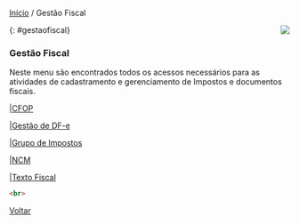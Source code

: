 [Início](index.md) / Gestão Fiscal

<a href="http://docs.continentenuvem.com.br/dicas.html#dicas"><img align="right" src="http://docs.continentenuvem.com.br/images/dicas.png"></a>

{: #gestaofiscal}

### Gestão Fiscal

Neste menu são encontrados todos os acessos necessários para as atividades de cadastramento e gerenciamento de Impostos e documentos fiscais.

|[CFOP](gestao_fiscal_cfop.md#cadastro)

|[Gestão de  DF-e](gestao_fiscal_gestao_dfe.md)

|[Grupo de Impostos](gestao_fiscal_grupo_impostos.md##grupoimpostos)

|[NCM](gestao_fiscal_ncm.md#cadastro)

|[Texto Fiscal](gestao_fiscal_texto_fiscal.md#cadastro)

```html
<br>
```

[Voltar](index.md)


